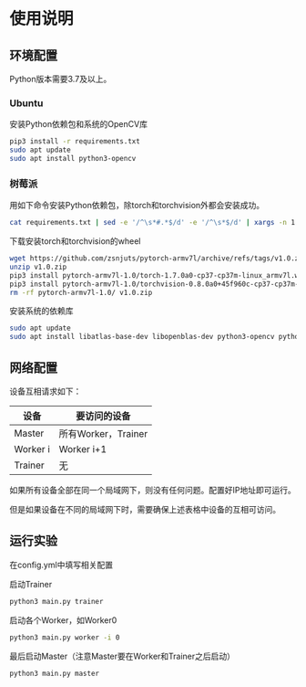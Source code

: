 # 使用说明

## 环境配置

Python版本需要3.7及以上。

### Ubuntu

安装Python依赖包和系统的OpenCV库

```bash
pip3 install -r requirements.txt
sudo apt update
sudo apt install python3-opencv
```

### 树莓派

用如下命令安装Python依赖包，除torch和torchvision外都会安装成功。

```bash
cat requirements.txt | sed -e '/^\s*#.*$/d' -e '/^\s*$/d' | xargs -n 1 pip install
```

下载安装torch和torchvision的wheel

```bash
wget https://github.com/zsnjuts/pytorch-armv7l/archive/refs/tags/v1.0.zip
unzip v1.0.zip
pip3 install pytorch-armv7l-1.0/torch-1.7.0a0-cp37-cp37m-linux_armv7l.whl
pip3 install pytorch-armv7l-1.0/torchvision-0.8.0a0+45f960c-cp37-cp37m-linux_armv7l.whl
rm -rf pytorch-armv7l-1.0/ v1.0.zip
```

安装系统的依赖库

```bash
sudo apt update
sudo apt install libatlas-base-dev libopenblas-dev python3-opencv python3-numpy python3-scipy
```

## 网络配置

设备互相请求如下：

| 设备     | 要访问的设备        |
| -------- | ------------------- |
| Master   | 所有Worker，Trainer |
| Worker i | Worker i+1          |
| Trainer  | 无                  |

如果所有设备全部在同一个局域网下，则没有任何问题。配置好IP地址即可运行。

但是如果设备在不同的局域网下时，需要确保上述表格中设备的互相可访问。

## 运行实验

在config.yml中填写相关配置

启动Trainer

```bash
python3 main.py trainer
```

启动各个Worker，如Worker0

```bash
python3 main.py worker -i 0
```

最后启动Master（注意Master要在Worker和Trainer之后启动）

```bash
python3 main.py master
```

